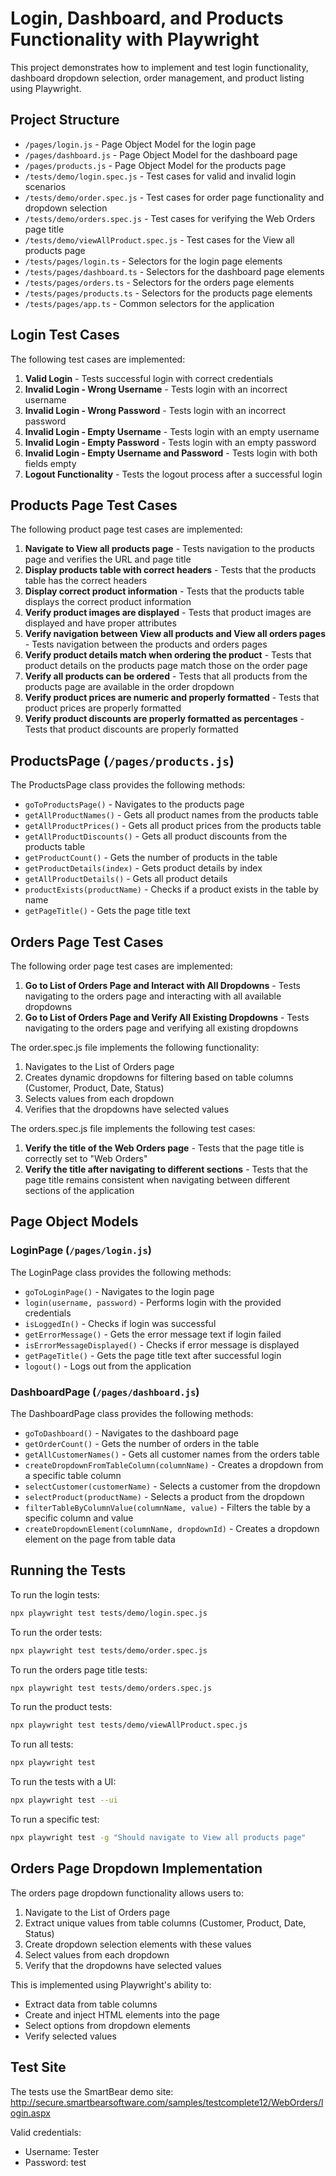 # Login, Dashboard, and Products Functionality with Playwright

This project demonstrates how to implement and test login functionality, dashboard dropdown selection, order management, and product listing using Playwright.

## Project Structure

- `/pages/login.js` - Page Object Model for the login page
- `/pages/dashboard.js` - Page Object Model for the dashboard page
- `/pages/products.js` - Page Object Model for the products page
- `/tests/demo/login.spec.js` - Test cases for valid and invalid login scenarios
- `/tests/demo/order.spec.js` - Test cases for order page functionality and dropdown selection
- `/tests/demo/orders.spec.js` - Test cases for verifying the Web Orders page title
- `/tests/demo/viewAllProduct.spec.js` - Test cases for the View all products page
- `/tests/pages/login.ts` - Selectors for the login page elements
- `/tests/pages/dashboard.ts` - Selectors for the dashboard page elements
- `/tests/pages/orders.ts` - Selectors for the orders page elements
- `/tests/pages/products.ts` - Selectors for the products page elements
- `/tests/pages/app.ts` - Common selectors for the application

## Login Test Cases

The following test cases are implemented:

1. **Valid Login** - Tests successful login with correct credentials
2. **Invalid Login - Wrong Username** - Tests login with an incorrect username
3. **Invalid Login - Wrong Password** - Tests login with an incorrect password
4. **Invalid Login - Empty Username** - Tests login with an empty username
5. **Invalid Login - Empty Password** - Tests login with an empty password
6. **Invalid Login - Empty Username and Password** - Tests login with both fields empty
7. **Logout Functionality** - Tests the logout process after a successful login

## Products Page Test Cases

The following product page test cases are implemented:

1. **Navigate to View all products page** - Tests navigation to the products page and verifies the URL and page title
2. **Display products table with correct headers** - Tests that the products table has the correct headers
3. **Display correct product information** - Tests that the products table displays the correct product information
4. **Verify product images are displayed** - Tests that product images are displayed and have proper attributes
5. **Verify navigation between View all products and View all orders pages** - Tests navigation between the products and orders pages
6. **Verify product details match when ordering the product** - Tests that product details on the products page match those on the order page
7. **Verify all products can be ordered** - Tests that all products from the products page are available in the order dropdown
8. **Verify product prices are numeric and properly formatted** - Tests that product prices are properly formatted
9. **Verify product discounts are properly formatted as percentages** - Tests that product discounts are properly formatted

## ProductsPage (`/pages/products.js`)

The ProductsPage class provides the following methods:

- `goToProductsPage()` - Navigates to the products page
- `getAllProductNames()` - Gets all product names from the products table
- `getAllProductPrices()` - Gets all product prices from the products table
- `getAllProductDiscounts()` - Gets all product discounts from the products table
- `getProductCount()` - Gets the number of products in the table
- `getProductDetails(index)` - Gets product details by index
- `getAllProductDetails()` - Gets all product details
- `productExists(productName)` - Checks if a product exists in the table by name
- `getPageTitle()` - Gets the page title text

## Orders Page Test Cases

The following order page test cases are implemented:

1. **Go to List of Orders Page and Interact with All Dropdowns** - Tests navigating to the orders page and interacting with all available dropdowns
2. **Go to List of Orders Page and Verify All Existing Dropdowns** - Tests navigating to the orders page and verifying all existing dropdowns

The order.spec.js file implements the following functionality:
1. Navigates to the List of Orders page
2. Creates dynamic dropdowns for filtering based on table columns (Customer, Product, Date, Status)
3. Selects values from each dropdown
4. Verifies that the dropdowns have selected values

The orders.spec.js file implements the following test cases:
1. **Verify the title of the Web Orders page** - Tests that the page title is correctly set to "Web Orders"
2. **Verify the title after navigating to different sections** - Tests that the page title remains consistent when navigating between different sections of the application

## Page Object Models

### LoginPage (`/pages/login.js`)

The LoginPage class provides the following methods:

- `goToLoginPage()` - Navigates to the login page
- `login(username, password)` - Performs login with the provided credentials
- `isLoggedIn()` - Checks if login was successful
- `getErrorMessage()` - Gets the error message text if login failed
- `isErrorMessageDisplayed()` - Checks if error message is displayed
- `getPageTitle()` - Gets the page title text after successful login
- `logout()` - Logs out from the application

### DashboardPage (`/pages/dashboard.js`)

The DashboardPage class provides the following methods:

- `goToDashboard()` - Navigates to the dashboard page
- `getOrderCount()` - Gets the number of orders in the table
- `getAllCustomerNames()` - Gets all customer names from the orders table
- `createDropdownFromTableColumn(columnName)` - Creates a dropdown from a specific table column
- `selectCustomer(customerName)` - Selects a customer from the dropdown
- `selectProduct(productName)` - Selects a product from the dropdown
- `filterTableByColumnValue(columnName, value)` - Filters the table by a specific column and value
- `createDropdownElement(columnName, dropdownId)` - Creates a dropdown element on the page from table data

## Running the Tests

To run the login tests:

```bash
npx playwright test tests/demo/login.spec.js
```

To run the order tests:

```bash
npx playwright test tests/demo/order.spec.js
```

To run the orders page title tests:

```bash
npx playwright test tests/demo/orders.spec.js
```

To run the product tests:

```bash
npx playwright test tests/demo/viewAllProduct.spec.js
```

To run all tests:

```bash
npx playwright test
```

To run the tests with a UI:

```bash
npx playwright test --ui
```

To run a specific test:

```bash
npx playwright test -g "Should navigate to View all products page"
```

## Orders Page Dropdown Implementation

The orders page dropdown functionality allows users to:

1. Navigate to the List of Orders page
2. Extract unique values from table columns (Customer, Product, Date, Status)
3. Create dropdown selection elements with these values
4. Select values from each dropdown
5. Verify that the dropdowns have selected values

This is implemented using Playwright's ability to:
- Extract data from table columns
- Create and inject HTML elements into the page
- Select options from dropdown elements
- Verify selected values

## Test Site

The tests use the SmartBear demo site:
http://secure.smartbearsoftware.com/samples/testcomplete12/WebOrders/login.aspx

Valid credentials:
- Username: Tester
- Password: test
